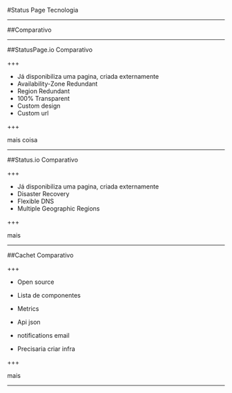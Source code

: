 #Status Page Tecnologia

---

##Comparativo

---

##StatusPage.io
Comparativo

+++

* Já disponibiliza uma pagina, criada externamente
* Availability-Zone Redundant
* Region Redundant
* 100% Transparent
* Custom design
* Custom url

+++

mais coisa

---

##Status.io
Comparativo

+++

* Já disponibiliza uma pagina, criada externamente
* Disaster Recovery
* Flexible DNS
* Multiple Geographic Regions

+++

mais

---

##Cachet
Comparativo

+++

* Open source
* Lista de componentes
* Metrics
* Api json
* notifications email


* Precisaria criar infra 

+++

mais

---